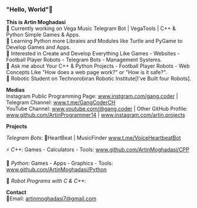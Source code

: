 ### "Hello, World"👋

<!--
**ArtinMoghadasi/ArtinMoghadasi** is a ✨ _special_ ✨ repository because its `README.md` (this file) appears on your GitHub profile.-->

**This is Artin Moghadasi** </br>
🔭 Currently working on Vega Music Telegram Bot | VegaTools | C++ & Python Simple Games & Apps. </br>
🌱 Learning Python more Libraies and Modules like Turtle and PyGame to Develop Games and Apps. </br>
🧐 Interested in Create and Develop Everything Like Games - Websites - Football Player Robots - Telegram Bots - Management Systems. </br>
💬 Ask me about Your C++ & Python Projects - Football Player Robots - Web Concepts Like "How does a web page work?" or "How is it safe?". </br>
🤖 Robotic Student on Technorobiran Robotic Institute[I've Built four Robots]. </br>

**Medias** </br> Instagram Public Programming Page: www.instgram.com/gang.coder | Telegram Channel: www.t.me/GangCoderCH </br>
YouTube Channel: www.youtube.com/@gang.coder | Other GitHub Profile: www.github.com/ArtinProgrammer14 | www.instagram.com/artin.projects </br>

**Projects** </br>

*Telegram Bots*: 🎼HeartBeat | MusicFinder www.t.me/VoiceHeartbeatBot </br>

⚡ *C++*: Games - Calculators - Tools: www.github.com/ArtinMoghadasi/CPP </br>

🐍 *Python*: Games - Apps - Graphics - Tools: www.github.com/ArtinMoghadasi/Python </br>

🦾 *Robot Programs with C & C++*: </br>

**Contact** </br>
📧Email: artinmoghadasi7@gmail.com
